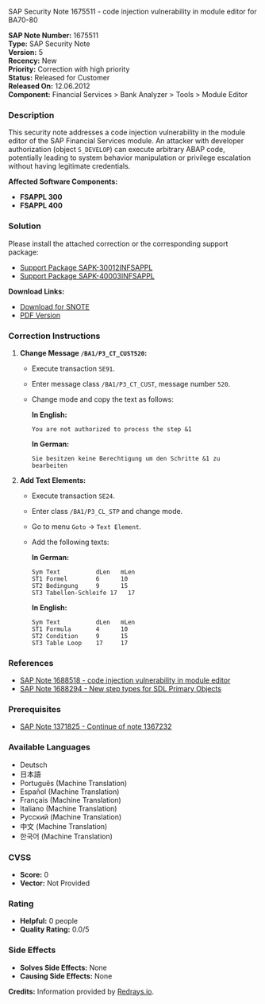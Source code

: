 SAP Security Note 1675511 - code injection vulnerability in module editor for BA70-80

**SAP Note Number:** 1675511  
**Type:** SAP Security Note  
**Version:** 5  
**Recency:** New  
**Priority:** Correction with high priority  
**Status:** Released for Customer  
**Released On:** 12.06.2012  
**Component:** Financial Services > Bank Analyzer > Tools > Module Editor

### Description
This security note addresses a code injection vulnerability in the module editor of the SAP Financial Services module. An attacker with developer authorization (object `S_DEVELOP`) can execute arbitrary ABAP code, potentially leading to system behavior manipulation or privilege escalation without having legitimate credentials.

**Affected Software Components:**
- **FSAPPL 300**
- **FSAPPL 400**

### Solution
Please install the attached correction or the corresponding support package:

- [Support Package SAPK-30012INFSAPPL](https://me.sap.com/supportpackage/SAPK-30012INFSAPPL)
- [Support Package SAPK-40003INFSAPPL](https://me.sap.com/supportpackage/SAPK-40003INFSAPPL)

**Download Links:**
- [Download for SNOTE](https://notesdownloads.sap.com/note/0040000009949402017)
- [PDF Version](https://userapps.support.sap.com/sap/support/sfm/notes/print/0001675511?language=en-US&token=206FAA9211A7AE610BB9CE69EEE19A3E)

### Correction Instructions
1. **Change Message `/BA1/P3_CT_CUST520`:**
   - Execute transaction `SE91`.
   - Enter message class `/BA1/P3_CT_CUST`, message number `520`.
   - Change mode and copy the text as follows:

     **In English:**
     ```
     You are not authorized to process the step &1
     ```

     **In German:**
     ```
     Sie besitzen keine Berechtigung um den Schritte &1 zu bearbeiten
     ```

2. **Add Text Elements:**
   - Execute transaction `SE24`.
   - Enter class `/BA1/P3_CL_STP` and change mode.
   - Go to menu `Goto` → `Text Element`.
   - Add the following texts:

     **In German:**
     ```
     Sym Text          dLen   mLen
     ST1 Formel        6      10
     ST2 Bedingung     9      15
     ST3 Tabellen-Schleife 17   17
     ```

     **In English:**
     ```
     Sym Text          dLen   mLen
     ST1 Formula       4      10
     ST2 Condition     9      15
     ST3 Table Loop    17     17
     ```

### References
- [SAP Note 1688518 - code injection vulnerability in module editor](https://me.sap.com/notes/1688518)
- [SAP Note 1688294 - New step types for SDL Primary Objects](https://me.sap.com/notes/1688294)

### Prerequisites
- [SAP Note 1371825 - Continue of note 1367232](https://me.sap.com/notes/1371825)

### Available Languages
- Deutsch
- 日本語
- Português (Machine Translation)
- Español (Machine Translation)
- Français (Machine Translation)
- Italiano (Machine Translation)
- Русский (Machine Translation)
- 中文 (Machine Translation)
- 한국어 (Machine Translation)

### CVSS
- **Score:** 0
- **Vector:** Not Provided

### Rating
- **Helpful:** 0 people
- **Quality Rating:** 0.0/5

### Side Effects
- **Solves Side Effects:** None
- **Causing Side Effects:** None

**Credits:** Information provided by [Redrays.io](https://redrays.io).